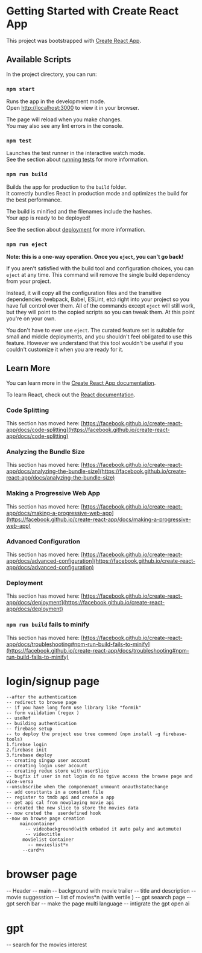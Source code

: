 # Getting Started with Create React App

This project was bootstrapped with [Create React App](https://github.com/facebook/create-react-app).

## Available Scripts

In the project directory, you can run:

### `npm start`

Runs the app in the development mode.\
Open [http://localhost:3000](http://localhost:3000) to view it in your browser.

The page will reload when you make changes.\
You may also see any lint errors in the console.

### `npm test`

Launches the test runner in the interactive watch mode.\
See the section about [running tests](https://facebook.github.io/create-react-app/docs/running-tests) for more information.

### `npm run build`

Builds the app for production to the `build` folder.\
It correctly bundles React in production mode and optimizes the build for the best performance.

The build is minified and the filenames include the hashes.\
Your app is ready to be deployed!

See the section about [deployment](https://facebook.github.io/create-react-app/docs/deployment) for more information.

### `npm run eject`

**Note: this is a one-way operation. Once you `eject`, you can't go back!**

If you aren't satisfied with the build tool and configuration choices, you can `eject` at any time. This command will remove the single build dependency from your project.

Instead, it will copy all the configuration files and the transitive dependencies (webpack, Babel, ESLint, etc) right into your project so you have full control over them. All of the commands except `eject` will still work, but they will point to the copied scripts so you can tweak them. At this point you're on your own.

You don't have to ever use `eject`. The curated feature set is suitable for small and middle deployments, and you shouldn't feel obligated to use this feature. However we understand that this tool wouldn't be useful if you couldn't customize it when you are ready for it.

## Learn More

You can learn more in the [Create React App documentation](https://facebook.github.io/create-react-app/docs/getting-started).

To learn React, check out the [React documentation](https://reactjs.org/).

### Code Splitting

This section has moved here: [https://facebook.github.io/create-react-app/docs/code-splitting](https://facebook.github.io/create-react-app/docs/code-splitting)

### Analyzing the Bundle Size

This section has moved here: [https://facebook.github.io/create-react-app/docs/analyzing-the-bundle-size](https://facebook.github.io/create-react-app/docs/analyzing-the-bundle-size)

### Making a Progressive Web App

This section has moved here: [https://facebook.github.io/create-react-app/docs/making-a-progressive-web-app](https://facebook.github.io/create-react-app/docs/making-a-progressive-web-app)

### Advanced Configuration

This section has moved here: [https://facebook.github.io/create-react-app/docs/advanced-configuration](https://facebook.github.io/create-react-app/docs/advanced-configuration)

### Deployment

This section has moved here: [https://facebook.github.io/create-react-app/docs/deployment](https://facebook.github.io/create-react-app/docs/deployment)

### `npm run build` fails to minify

This section has moved here: [https://facebook.github.io/create-react-app/docs/troubleshooting#npm-run-build-fails-to-minify](https://facebook.github.io/create-react-app/docs/troubleshooting#npm-run-build-fails-to-minify)


# login/signup page
    --after the authentication
    -- redirect to browse page
    -- if you have long form use library like "formik"
    -- form vaildation (regex )
    -- useRef
    -- building authentication
    -- firebase setup
    -- to deploy the project use tree commond (npm install -g firebase-tools)
    1.firebse login
    2.firebase init
    3.firebase deploy
    -- creating singup user account
    -- creating login user account
    -- creating redux store with userSlice
    -- bugfix if user in not login do no tgive access the browse page and vice-versa
    --unsubscribe when the componenamt unmount onauthstatechange 
    -- add consttants in a constant file
    -- register to tmdb api and create a app 
    -- get api cal from nowplaying movie api
    -- created the new slice to store the movies data
    -- now creted the  userdefined hook 
    --now on browse page creation
         maincontainer
           -- videobackground(with embaded it auto paly and automute)
           -- videotitle
          movielist Container
            -- movieslist*n 
          --card*n 
    
    
    
# browser page
   -- Header
   -- main
   -- background with movie trailer
   -- title and description 
   -- movie suggesstion
   -- list of movies*n (with vertile )
   -- gpt seaarch page 
   --gpt serch bar
   -- make the page multi language
   -- intigrate the gpt open ai
# gpt 
 -- search for the movies interest   